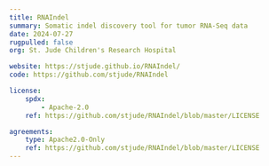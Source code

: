 ```yaml
---
title: RNAIndel
summary: Somatic indel discovery tool for tumor RNA-Seq data
date: 2024-07-27
rugpulled: false
org: St. Jude Children's Research Hospital

website: https://stjude.github.io/RNAIndel/
code: https://github.com/stjude/RNAIndel

license:
    spdx:
        - Apache-2.0
    ref: https://github.com/stjude/RNAIndel/blob/master/LICENSE

agreements:
    type: Apache2.0-Only
    ref: https://github.com/stjude/RNAIndel/blob/master/LICENSE
---
```

